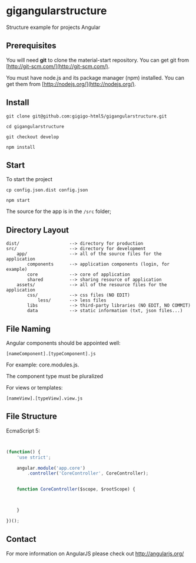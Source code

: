 # gigangularstructure
Structure example for projects Angular

## Prerequisites

You will need **git** to clone the material-start repository. You can get git from
[http://git-scm.com/](http://git-scm.com/).

You must have node.js and its package manager (npm) installed.
You can get them from [http://nodejs.org/](http://nodejs.org/).


## Install

`git clone git@github.com:gigigo-html5/gigangularstructure.git`

`cd gigangularstructure`

`git checkout develop`

`npm install`

## Start

To start the project

`cp config.json.dist config.json`

`npm start`

The source for the app is in the `/src` folder;


## Directory Layout

```
dist/                   --> directory for production
src/                    --> directory for development
    app/                --> all of the source files for the application
        components      --> application components (login, for example)
        core            --> core of application
        shared          --> sharing resource of application
    assets/             --> all of the resource files for the application
        css/            --> css files (NO EDIT)
            less/       --> less files
        libs            --> third-party libraries (NO EDIT, NO COMMIT)
        data            --> static information (txt, json files...)
```


## File Naming

Angular components should be appointed well:

```
[nameComponent].[typeComponent].js
```

For example: core.modules.js.

The component type must be pluralized

For views or templates:

```
[nameView].[typeView].view.js
```

## File Structure

 EcmaScript 5:

```js


(function() {
    'use strict';

    angular.module('app.core')
        .controller('CoreController', CoreController);


    function CoreController($scope, $rootScope) {



    }

})();

```



## Contact

For more information on AngularJS please check out http://angularjs.org/

[git]: http://git-scm.com/
[bower]: http://bower.io
[npm]: https://www.npmjs.org/
[node]: http://nodejs.org



